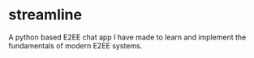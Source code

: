 # streamline

A python based E2EE chat app I have made to learn and implement the fundamentals of modern E2EE systems.
